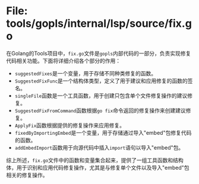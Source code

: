 # File: tools/gopls/internal/lsp/source/fix.go

在Golang的Tools项目中，`fix.go`文件是`gopls`内部代码的一部分，负责实现修复代码相关功能。下面将详细介绍各个部分的作用：

- `suggestedFixes`是一个变量，用于存储不同种类修复的函数。
- `SuggestedFixFunc`是一个结构体类型，定义了用于建议和应用修复的函数的签名。
- `singleFile`函数是一个工具函数，用于创建只包含单个文件修复操作的建议修复。
- `SuggestedFixFromCommand`函数根据`go fix`命令返回的修复操作来创建建议修复。
- `ApplyFix`函数根据提供的修复操作来应用修复。
- `fixedByImportingEmbed`是一个变量，用于存储通过导入"embed"包修复代码的函数。
- `addEmbedImport`函数用于向源代码中插入`import`语句以导入"embed"包。

综上所述，`fix.go`文件中的函数和变量集合起来，提供了一组工具函数和结构体，用于识别和应用代码修复操作，尤其是与修复单个文件以及导入"embed"包相关的修复操作。

